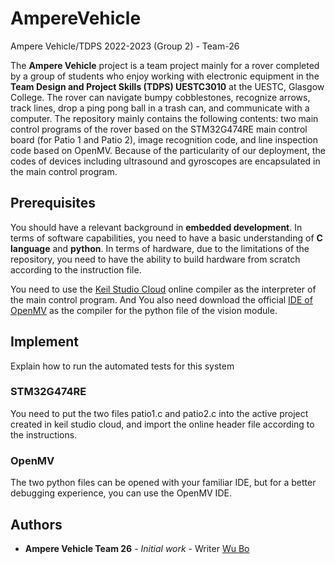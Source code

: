 # AmpereVehicle

Ampere Vehicle/TDPS 2022-2023 (Group 2) - Team-26

The **Ampere Vehicle** project is a team project mainly for a rover completed by a group of students who enjoy working with electronic equipment in the **Team Design and Project Skills (TDPS) UESTC3010** at the UESTC, Glasgow College. The rover can navigate bumpy cobblestones, recognize arrows, track lines, drop a ping pong ball in a trash can, and communicate with a computer. The repository mainly contains the following contents: two main control programs of the rover based on the STM32G474RE main control board (for Patio 1 and Patio 2), image recognition code, and line inspection code based on OpenMV. Because of the particularity of our deployment, the codes of devices including ultrasound and gyroscopes are encapsulated in the main control program.

## Prerequisites

You should have a relevant background in **embedded development**. In terms of software capabilities, you need to have a basic understanding of **C language** and **python**. In terms of hardware, due to the limitations of the repository, you need to have the ability to build hardware from scratch according to the instruction file.

You need to use the [Keil Studio Cloud](https://studio.keil.arm.com/auth/login/) online compiler as the interpreter of the main control program.
And You also need download the official [IDE of OpenMV](https://openmv.io/pages/download) as the compiler for the python file of the vision module.

## Implement

Explain how to run the automated tests for this system

### STM32G474RE

You need to put the two files patio1.c and patio2.c into the active project created in keil studio cloud, and import the online header file according to the instructions.

### OpenMV

The two python files can be opened with your familiar IDE, but for a better debugging experience, you can use the OpenMV IDE.

## Authors

* **Ampere Vehicle Team 26** - *Initial work* - Writer [Wu Bo](https://github.com/Rmcher)
